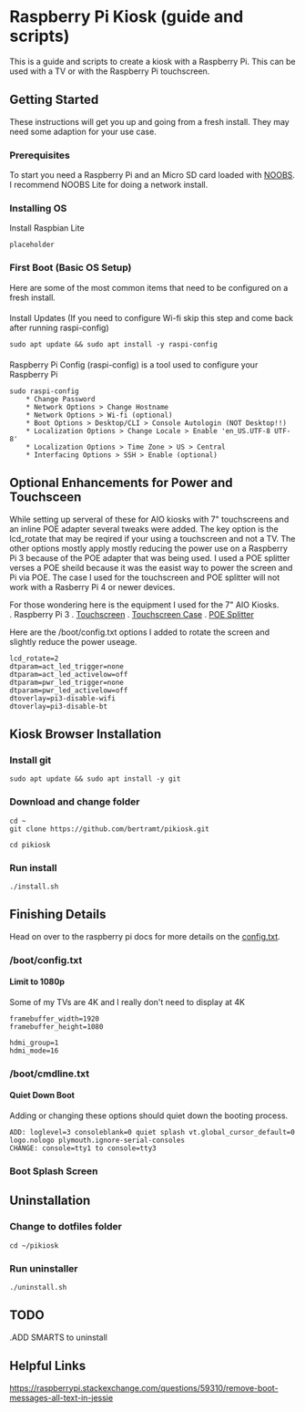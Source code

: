 # Raspberry Pi Kiosk (guide and scripts)
This is a guide and scripts to create a kiosk with a Raspberry Pi.  This can be used with a TV or with the Raspberry Pi touchscreen.

## Getting Started

These instructions will get you up and going from a fresh install.  They may need some adaption for your use case.

### Prerequisites

To start you need a Raspberry Pi and an Micro SD card loaded with [NOOBS](https://www.raspberrypi.org/downloads/noobs/). I recommend NOOBS Lite for doing a network install.

### Installing OS

Install Raspbian Lite

```
placeholder
```

### First Boot (Basic OS Setup)

Here are some of the most common items that need to be configured on a fresh install. 

####
Install Updates (If you need to configure Wi-fi skip this step and come back after running raspi-config)
```
sudo apt update && sudo apt install -y raspi-config
```

####
Raspberry Pi Config (raspi-config) is a tool used to configure your Raspberry Pi

```
sudo raspi-config
    * Change Password
    * Network Options > Change Hostname
    * Network Options > Wi-fi (optional) 
    * Boot Options > Desktop/CLI > Console Autologin (NOT Desktop!!)
    * Localization Options > Change Locale > Enable 'en_US.UTF-8 UTF-8'
    * Localization Options > Time Zone > US > Central        
    * Interfacing Options > SSH > Enable (optional)

```
## Optional Enhancements for Power and Touchsceen
While setting up serveral of these for AIO kiosks with 7" touchscreens and an inline POE adapter several tweaks were added.  The key option is the lcd_rotate that may be reqired if your using a touchscreen and not a TV.  The other options mostly apply mostly reducing the power use on a Raspberry Pi 3 because of the POE adapter that was being used. I used a POE splitter verses a POE sheild because it was the easist way to power the screen and Pi via POE.  The case I used for the touchscreen and POE splitter will not work with a Rasberry Pi 4 or newer devices.

For those wondering here is the equipment I used for the 7" AIO Kiosks.  
. Raspberry Pi 3
. [Touchscreen](https://www.amazon.com/dp/B0153R2A9I)
. [Touchscreen Case](https://www.amazon.com/dp/B01GQFUWIC)
. [POE Splitter](https://www.amazon.com/dp/B019BLMWY0)

Here are the /boot/config.txt options I added to rotate the screen and slightly reduce the power useage.
```
lcd_rotate=2
dtparam=act_led_trigger=none
dtparam=act_led_activelow=off
dtparam=pwr_led_trigger=none
dtparam=pwr_led_activelow=off
dtoverlay=pi3-disable-wifi
dtoverlay=pi3-disable-bt
```

## Kiosk Browser Installation
### Install git
```
sudo apt update && sudo apt install -y git
```

### Download and change folder
```
cd ~
git clone https://github.com/bertramt/pikiosk.git

cd pikiosk
```
### Run install
```
./install.sh
```

## Finishing Details

Head on over to the raspberry pi docs for more details on the [config.txt](https://www.raspberrypi.org/documentation/configuration/config-txt/video.md).

### /boot/config.txt

#### Limit to 1080p
Some of my TVs are 4K and I really don't need to display at 4K
```
framebuffer_width=1920
framebuffer_height=1080

hdmi_group=1
hdmi_mode=16
```

### /boot/cmdline.txt

#### Quiet Down Boot
Adding or changing these options should quiet down the booting process.
```
ADD: loglevel=3 consoleblank=0 quiet splash vt.global_cursor_default=0 logo.nologo plymouth.ignore-serial-consoles
CHANGE: console=tty1 to console=tty3
```

### Boot Splash Screen


## Uninstallation

### Change to dotfiles folder
```
cd ~/pikiosk
```

### Run uninstaller
```
./uninstall.sh
```

## TODO
.ADD SMARTS to uninstall



## Helpful Links
https://raspberrypi.stackexchange.com/questions/59310/remove-boot-messages-all-text-in-jessie